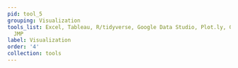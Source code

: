 ```yaml
---
pid: tool_5
grouping: Visualization
tools_list: Excel, Tableau, R/tidyverse, Google Data Studio, Plot.ly, Gephi, RAW,
  JMP
label: Visualization
order: '4'
collection: tools
---
```

